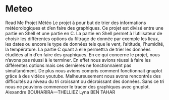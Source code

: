 # Meteo
Read Me Projet Météo
Le projet à pour but de trier des informations météorologiques et d’en faire des graphiques. Ce projet est divisé entre une partie en Shell et une partie en C. La partie en Shell permet à l’utilisateur de choisir les différentes options du filtrage de donnée par exemple les lieux, les dates ou encore le type de données tels que le vent, l’altitude, l’humidité, la température. La partie C quant à elle permettra de trier les données étudiées afin d’en faire des graphiques. 				           En ce qui concerne le projet, nous n’avons pas réussi à le terminer. En effet nous avions réussi à faire les différentes options mais ces dernières ne fonctionnaient pas simultanément. De plus nous avions compris comment fonctionnait gnuplot grâce à des vidéos youtube. Malheureusement nous avons rencontrés des difficultés au niveau du tri croissant ou décroissant des données. Sans ce tri nous ne pouvions commencer le tracer des graphiques avec gnuplot.
Alexandre BOUHARIRA—THELLIEZ
Lyna BEN TAHAR		
